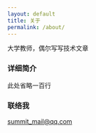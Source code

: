 ```yaml
---
layout: default
title: 关于
permalink: /about/
---
```


大学教师，偶尔写写技术文章

### 详细简介

此处省略一百行

### 联络我

[summit_mail@qq.com](mailto:summit_mail@qq.com)
